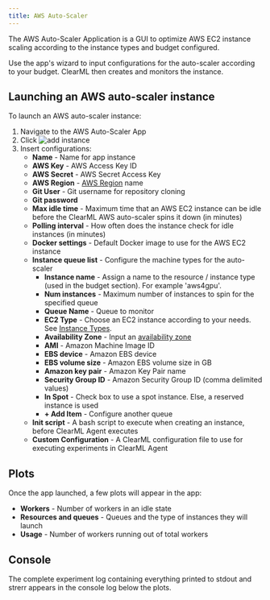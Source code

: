 ```yaml
---
title: AWS Auto-Scaler
---
```


The AWS Auto-Scaler Application is a GUI to optimize AWS EC2 instance scaling according to the instance types and budget 
configured. 

Use the app's wizard to input configurations for the auto-scaler according to your budget. ClearML 
then creates and monitors the instance.

## Launching an AWS auto-scaler instance 

To launch an AWS auto-scaler instance:
1. Navigate to the AWS Auto-Scaler App
1. Click <img src="/docs/latest/icons/ico-add.svg" alt="add instance" className="icon size-sm space-sm" />
1. Insert configurations:
   - **Name** - Name for app instance 
   - **AWS Key** - AWS Access Key ID
   - **AWS Secret** - AWS Secret Access Key
   - **AWS Region** - [AWS Region](https://docs.aws.amazon.com/AmazonRDS/latest/UserGuide/Concepts.RegionsAndAvailabilityZones.html#Concepts.RegionsAndAvailabilityZones.Regions) 
     name  
   - **Git User** - Git username for repository cloning 
   - **Git password**
   - **Max idle time** - Maximum time that an AWS EC2 instance can be idle before the ClearML AWS auto-scaler 
   spins it down (in minutes)
   - **Polling interval** - How often does the instance check for idle instances (in minutes)
   - **Docker settings** - Default Docker image to use for the AWS EC2 instance
   - **Instance queue list** - Configure the machine types for the auto-scaler
      - **Instance name** - Assign a name to the resource / instance type (used in the budget section). For example 'aws4gpu'. 
      - **Num instances** - Maximum number of instances to spin for the specified queue
      - **Queue Name** - Queue to monitor 
      - **EC2 Type** - Choose an EC2 instance according to your needs. See [Instance Types](https://aws.amazon.com/ec2/instance-types).
      - **Availability Zone** - Input an [availability zone](https://docs.aws.amazon.com/AmazonRDS/latest/UserGuide/Concepts.RegionsAndAvailabilityZones.html#Concepts.RegionsAndAvailabilityZones.AvailabilityZones)
      - **AMI** - Amazon Machine Image ID
      - **EBS device** - Amazon EBS device
      - **EBS volume size** - Amazon EBS volume size in GB
      - **Amazon key pair** - Amazon Key Pair name 
      - **Security Group ID** - Amazon Security Group ID (comma delimited values)
      - **In Spot** - Check box to use a spot instance. Else, a reserved instance is used
      - **+ Add Item** - Configure another queue
   - **Init script** - A bash script to execute when creating an instance, before ClearML Agent executes
   - **Custom Configuration** - A ClearML configuration file to use for executing experiments in ClearML Agent


## Plots

Once the app launched, a few plots will appear in the app: 
* **Workers** - Number of workers in an idle state
* **Resources and queues** - Queues and the type of instances they will launch
* **Usage** - Number of workers running out of total workers

## Console

The complete experiment log containing everything printed to stdout and strerr appears in the console log below the plots.

